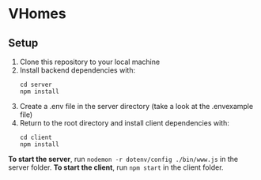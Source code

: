 # VHomes
## Setup
1. Clone this repository to your local machine
2. Install backend dependencies with:
    ```
    cd server
    npm install
    ```
3. Create a .env file in the server directory (take a look at the .envexample file)
4. Return to the root directory and install client dependencies with:
    ```
    cd client
    npm install
    ```

**To start the server**, run ```nodemon -r dotenv/config ./bin/www.js``` in the server folder.
**To start the client**, run ```npm start``` in the client folder.
